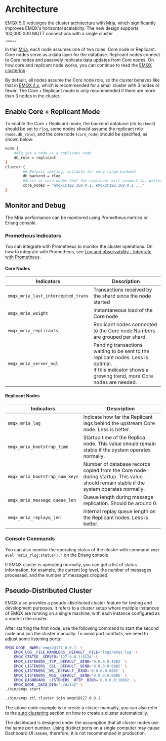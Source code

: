 # Architecture

<!--need to add a section about how users can work with a cluster with all nodes as core nodes-->

EMQX 5.0 redesigns the cluster architecture with [Mria](https://github.com/emqx/mria), which significantly improves EMQX's horizontal scalability. The new design supports 100,000,000 MQTT connections with a single cluster. 

<img src="./assets/EMQX_Mria_architecture.png" alt="EMQX Mria" style="zoom: 40%;" />

In this [Mria](https://github.com/emqx/mria), each node assumes one of two roles: Core node or Replicant.
Core nodes serve as a data layer for the database.
Replicant nodes connect to Core nodes and passively replicate data updates from Core nodes. On how core and replicant node works, you can continue to read the [EMQX clustering](../../design/clustering.md).

By default, all nodes assume the Core node role, so the cluster behaves like that in [EMQX 4.x](https://docs.emqx.com/en/enterprise/v4.4/getting-started/cluster.html#node-discovery-and-autocluster), which is recommended for a small cluster with 3 nodes or fewer. The Core + Replicant mode is only recommended if there are more than 3 nodes in the cluster. 

## Enable Core + Replicant Mode

To enable the  Core + Replicant mode, the backend database (`db_backend`) should be set to `rlog`, some nodes should assume the replicant role (`node.db_role`), and the core node (`core_node`) should be specified, as shown below:

```bash
node { 
    ##To set a node as a replicant node
	db_role = replicant
}
cluster {
		## Default setting, suitable for very large backend
		db_backend = rlog	
		##List of core nodes that the replicant will connect to, different nodes can be separated with a comma
		core_nodes = "emqx1@192.168.0.1, emqx2@192.168.0.2 ..."
}
```

## Monitor and Debug

<!-- TODO 后续补充数值类型 Gauge or Counter -->

The Mria performance can be monitored using Prometheus metrics or Erlang console.

### Prometheus Indicators

You can integrate with Prometheus to monitor the cluster operations. On how to integrate with Prometheus, see [Log and observability - Integrate with Prometheus](../../observability/prometheus.md). 

#### Core Nodes

| Indicators                         | Description                                                  |
| ---------------------------------- | ------------------------------------------------------------ |
| `emqx_mria_last_intercepted_trans` | Transactions received by the shard since the node started    |
| `emqx_mria_weight`                 | Instantaneous load of the Core node                          |
| `emqx_mria_replicants`             | Replicant nodes connected to the Core node Numbers are grouped per shard. |
| `emqx_mria_server_mql`             | Pending transactions waiting to be sent to the replicant nodes. Less is optimal. <br />If this indicator shows a growing trend, more Core nodes are needed. |

#### Replicant Nodes

| Indicators                     | Description                                                  |
| ------------------------------ | ------------------------------------------------------------ |
| `emqx_mria_lag`                | Indicate how far the Replicant lags behind the upstream Core node. Less is better. |
| `emqx_mria_bootstrap_time`     | Startup time of the Replica node. This value should remain stable if the system operates normally. |
| `emqx_mria_bootstrap_num_keys` | Number of database records copied from the Core node during startup. This value should remain stable if the system operates normally. |
| `emqx_mria_message_queue_len`  | Queue length during message replication. Should be around 0. |
| `emqx_mria_replayq_len`        | Internal replay queue length on the Replicant nodes. Less is better. |

### Console Commands

You can also monitor the operating status of the cluster with command `emqx eval 'mria_rlog:status().'`  on the Erlang console.

If EMQX cluster is operating normally, you can get a list of status information, for example, the current log level, the number of messages processed, and the number of messages dropped.

<!--Here we need a query statement and the returned message, and can we link this Erlang console to https://www.erlang.org/doc/man/shell.html -->

## Pseudo-Distributed Cluster 

EMQX also provides a pseudo-distributed cluster feature for testing and development purposes. It refers to a cluster setup where multiple instances of EMQX are running on a single machine, with each instance configured as a node in the cluster. 

After starting the first node, use the following command to start the second node and join the cluster manually. To avoid port conflicts, we need to adjust some listening ports:

```bash
EMQX_NODE__NAME='emqx2@127.0.0.1' \
    EMQX_LOG__FILE_HANDLERS__DEFAULT__FILE='log2/emqx.log' \
    EMQX_STATSD__SERVER='127.0.0.1:8124' \
    EMQX_LISTENERS__TCP__DEFAULT__BIND='0.0.0.0:1882' \
    EMQX_LISTENERS__SSL__DEFAULT__BIND='0.0.0.0:8882' \
    EMQX_LISTENERS__WS__DEFAULT__BIND='0.0.0.0:8082' \
    EMQX_LISTENERS__WSS__DEFAULT__BIND='0.0.0.0:8085' \
    EMQX_DASHBOARD__LISTENERS__HTTP__BIND='0.0.0.0:18082' \
    EMQX_NODE__DATA_DIR="./data2" \
./bin/emqx start

./bin/emqx ctl cluster join emqx1@127.0.0.1
```

The above code example is to create a cluster manually, you can also refer to the [auto clustering](./create-cluster.md#auto-clustering) section on how to create a cluster automatically. 

The dashboard is designed under the assumption that all cluster nodes use the same port number. Using distinct ports on a single computer may cause Dashboard UI issues, therefore, it is not recommended in production.

<!--to add a quickstart with the pseudo-distributed cluster @WIVWIV -->
